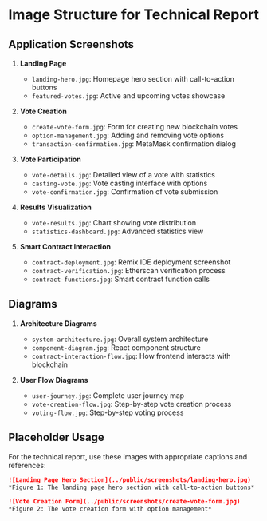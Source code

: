 
# Image Structure for Technical Report

## Application Screenshots

1. **Landing Page**
   - `landing-hero.jpg`: Homepage hero section with call-to-action buttons
   - `featured-votes.jpg`: Active and upcoming votes showcase

2. **Vote Creation**
   - `create-vote-form.jpg`: Form for creating new blockchain votes
   - `option-management.jpg`: Adding and removing vote options
   - `transaction-confirmation.jpg`: MetaMask confirmation dialog

3. **Vote Participation**
   - `vote-details.jpg`: Detailed view of a vote with statistics
   - `casting-vote.jpg`: Vote casting interface with options
   - `vote-confirmation.jpg`: Confirmation of vote submission

4. **Results Visualization**
   - `vote-results.jpg`: Chart showing vote distribution
   - `statistics-dashboard.jpg`: Advanced statistics view

5. **Smart Contract Interaction**
   - `contract-deployment.jpg`: Remix IDE deployment screenshot
   - `contract-verification.jpg`: Etherscan verification process
   - `contract-functions.jpg`: Smart contract function calls

## Diagrams

1. **Architecture Diagrams**
   - `system-architecture.jpg`: Overall system architecture
   - `component-diagram.jpg`: React component structure
   - `contract-interaction-flow.jpg`: How frontend interacts with blockchain

2. **User Flow Diagrams**
   - `user-journey.jpg`: Complete user journey map
   - `vote-creation-flow.jpg`: Step-by-step vote creation process
   - `voting-flow.jpg`: Step-by-step voting process

## Placeholder Usage

For the technical report, use these images with appropriate captions and references:

```markdown
![Landing Page Hero Section](../public/screenshots/landing-hero.jpg)
*Figure 1: The landing page hero section with call-to-action buttons*

![Vote Creation Form](../public/screenshots/create-vote-form.jpg)
*Figure 2: The vote creation form with option management*
```
